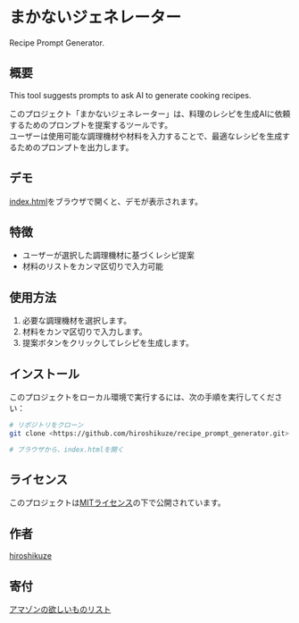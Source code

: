 # まかないジェネレーター

Recipe Prompt Generator.  

## 概要

This tool suggests prompts to ask AI to generate cooking recipes.  

このプロジェクト「まかないジェネレーター」は、料理のレシピを生成AIに依頼するためのプロンプトを提案するツールです。  
ユーザーは使用可能な調理機材や材料を入力することで、最適なレシピを生成するためのプロンプトを出力します。  

## デモ

[index.html](https://hiroshikuze.github.io/recipe_prompt_generator/)をブラウザで開くと、デモが表示されます。  

## 特徴

- ユーザーが選択した調理機材に基づくレシピ提案
- 材料のリストをカンマ区切りで入力可能

## 使用方法

1. 必要な調理機材を選択します。
2. 材料をカンマ区切りで入力します。
3. 提案ボタンをクリックしてレシピを生成します。

## インストール

このプロジェクトをローカル環境で実行するには、次の手順を実行してください：

```bash
# リポジトリをクローン
git clone <https://github.com/hiroshikuze/recipe_prompt_generator.git>

# ブラウザから、index.htmlを開く
```

## ライセンス

このプロジェクトは[MITライセンス](https://github.com/hiroshikuze/recipe_prompt_generator/blob/main/LICENSE)の下で公開されています。

## 作者

[hiroshikuze](https://github.com/hiroshikuze/)

## 寄付

[アマゾンの欲しいものリスト](https://www.amazon.jp/hz/wishlist/ls/5BAWD0LZ89V9?ref_=wl_share)
